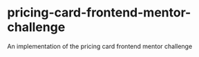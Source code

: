 # pricing-card-frontend-mentor-challenge
An implementation of the pricing card frontend mentor challenge
